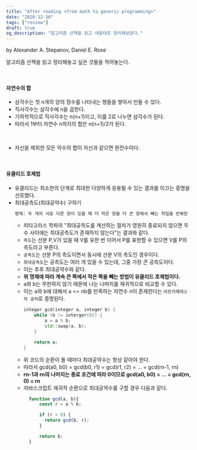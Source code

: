```yaml
---
title: "After reading <from math to generic programming>"
date: "2020-12-30"
tags: ["review"]
draft: true
og_description: "알고리즘 산책을 읽고 내맘대로 정리해보았다."
---
```


by Alexander A. Stepanov, Daniel E. Rose

알고리즘 산책을 읽고 정리해놓고 싶은 것들을 적어놓는다.

<br />

#### 자연수의 합

- 삼각수는 첫 n개의 양의 정수를 나타내는 행들을 쌓아서 만들 수 있다.
- 직사각수는 삼각수에 n을 곱한다.
- 기하학적으로 직사각수는 n(n+1)이고, 이를 2로 나누면 삼각수가 된다.
- 따라서 1부터 자연수 n까지의 합은 n(n+1)/2가 된다.

<br />

- 자신을 제외한 모든 약수의 합이 자신과 같으면 완전수이다.

<br />

#### 유클리드 호제법

- 유클리드는 최소한의 단계로 최대한 다양하게 응용될 수 있는 결과를 이끄는 증명을 선호했다.
- 최대공측도(최대공약수) 구하기
  ```txt
  명제: 두 개의 서로 다른 양이 있을 때 더 작은 양을 더 큰 양에서 빼는 작업을 반복한 후에 남는 양이 그전 양을 측정할 수 없으면 두 양은 통분 불가능하다
  ```
  - 피타고라스 학파의 "최대공측도를 계산하는 절차가 영원히 종료되지 않으면 두 수 사이에는 최대공측도가 존재하지 않는다"는 결과와 같다.
  - `측도`는 선분 P,V가 있을 때 V를 유한 번 이어서 P를 표현할 수 있으면 V를 P의 측도라고 부른다.
  - `공측도`는 선분 P의 측도이면서 동시에 선분 V의 측도인 경우이다.
  - `최대공측도`는 공측도는 여러 개 있을 수 있는데, 그중 가장 큰 공측도이다.
  - 이는 추후 최대공약수와 같다.
  - **위 명제에 따라 계속 큰 쪽에서 작은 쪽을 빼는 방법이 유클리드 호제법이다.**
  - a와 b는 무한하지 않기 때문에 나눈 나머지를 재귀적으로 비교할 수 있다.
  - 이는 a와 b에 대해서 a <= nb를 만족하는 자연수 n이 존재한다는 `아르키메데스의 공리`로 증명된다.
    ```c++
    integer gcd(integer a, integer b) {
        while (b != interger(0)) {
            a = a % b;
            std::swap(a, b);
        }

        return a;
    }
    ```
  - 위 코드의 순환이 돌 때마다 최대공약수는 항상 같아야 한다.
  - 따라서 gcd(a0, b0) = gcd(b0, r1) = gcd(r1, r2) = ... = gcd(rn-1, rn)
  - **rn-1과 rn의 나머지는 종료 조건에 따라 0이므로 gcd(a0, b0) = ... = gcd(rn, 0) = rn**
  - 자바스크립트 재귀적 순환으로 최대공약수를 구할 경우 다음과 같다.
    ```js
      function gcd(a, b){
          const r = a % b;

          if (r > 0) {
            return gcd(b, r);
          }

          return b;
      }
    ```